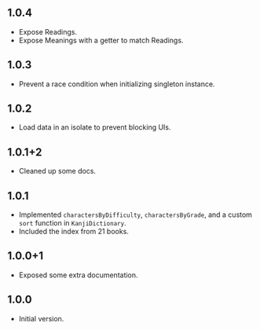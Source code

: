 ## 1.0.4

- Expose Readings.
- Expose Meanings with a getter to match Readings.

## 1.0.3

- Prevent a race condition when initializing singleton instance.

## 1.0.2

- Load data in an isolate to prevent blocking UIs.

## 1.0.1+2

- Cleaned up some docs.

## 1.0.1

- Implemented `charactersByDifficulty`, `charactersByGrade`, and a custom `sort` function in `KanjiDictionary`.
- Included the index from 21 books.

## 1.0.0+1

- Exposed some extra documentation.

## 1.0.0

- Initial version.
